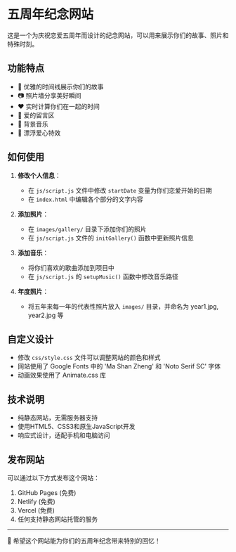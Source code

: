 # 五周年纪念网站

这是一个为庆祝恋爱五周年而设计的纪念网站，可以用来展示你们的故事、照片和特殊时刻。

## 功能特点

- 🌟 优雅的时间线展示你们的故事
- 📷 照片墙分享美好瞬间
- ❤️ 实时计算你们在一起的时间
- 💌 爱的留言区
- 🎵 背景音乐
- 🔮 漂浮爱心特效

## 如何使用

1. **修改个人信息**：
   - 在 `js/script.js` 文件中修改 `startDate` 变量为你们恋爱开始的日期
   - 在 `index.html` 中编辑各个部分的文字内容

2. **添加照片**：
   - 在 `images/gallery/` 目录下添加你们的照片
   - 在 `js/script.js` 文件的 `initGallery()` 函数中更新照片信息

3. **添加音乐**：
   - 将你们喜欢的歌曲添加到项目中
   - 在 `js/script.js` 的 `setupMusic()` 函数中修改音乐路径

4. **年度照片**：
   - 将五年来每一年的代表性照片放入 `images/` 目录，并命名为 year1.jpg, year2.jpg 等

## 自定义设计

- 修改 `css/style.css` 文件可以调整网站的颜色和样式
- 网站使用了 Google Fonts 中的 'Ma Shan Zheng' 和 'Noto Serif SC' 字体
- 动画效果使用了 Animate.css 库

## 技术说明

- 纯静态网站，无需服务器支持
- 使用HTML5、CSS3和原生JavaScript开发
- 响应式设计，适配手机和电脑访问

## 发布网站

可以通过以下方式发布这个网站：

1. GitHub Pages (免费)
2. Netlify (免费)
3. Vercel (免费)
4. 任何支持静态网站托管的服务

---

💖 希望这个网站能为你们的五周年纪念带来特别的回忆！ 